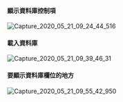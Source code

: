 #### 顯示資料庫控制項
![Capture_2020_05_21_09_24_44_516](https://user-images.githubusercontent.com/53148219/82514256-e084bc00-9b47-11ea-88f8-c9a7db4ea85c.png)
#### 載入資料庫
![Capture_2020_05_21_09_39_46_31](https://user-images.githubusercontent.com/53148219/82514547-a0720900-9b48-11ea-9f68-ddd6abda890b.png)





#### 要顯示資料庫欄位的地方
![Capture_2020_05_21_09_55_42_950](https://user-images.githubusercontent.com/53148219/82514915-82f16f00-9b49-11ea-80f1-1b75d9cb20d2.png)
